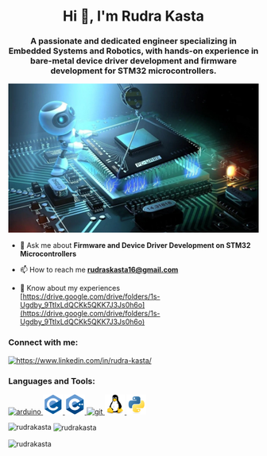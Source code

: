 <h1 align="center">Hi 👋, I'm Rudra Kasta</h1>

<h3 align="center">A passionate and dedicated engineer specializing in Embedded Systems and Robotics, with hands-on experience in bare-metal device driver development and firmware development for STM32 microcontrollers.</h3>

<div align="center">
  <img src="https://github.com/RUDRA-KASTA/RUDRA-KASTA/blob/main/abc.jpg" alt="Description" width="600" height="300">
</div>

- 💬 Ask me about **Firmware and Device Driver Development on STM32 Microcontrollers**

- 📫 How to reach me **rudraskasta16@gmail.com**

- 📄 Know about my experiences [https://drive.google.com/drive/folders/1s-Ugdby_9TtIxLdQCKk5QKK7J3Js0h6o](https://drive.google.com/drive/folders/1s-Ugdby_9TtIxLdQCKk5QKK7J3Js0h6o)

<h3 align="left">Connect with me:</h3>
<p align="left">
<a href="https://linkedin.com/in/https://www.linkedin.com/in/rudra-kasta/" target="blank"><img align="center" src="https://raw.githubusercontent.com/rahuldkjain/github-profile-readme-generator/master/src/images/icons/Social/linked-in-alt.svg" alt="https://www.linkedin.com/in/rudra-kasta/" height="30" width="40" /></a>
</p>

<h3 align="left">Languages and Tools:</h3>
<p align="left"> <a href="https://www.arduino.cc/" target="_blank" rel="noreferrer"> <img src="https://cdn.worldvectorlogo.com/logos/arduino-1.svg" alt="arduino" width="40" height="40"/> </a> <a href="https://www.cprogramming.com/" target="_blank" rel="noreferrer"> <img src="https://raw.githubusercontent.com/devicons/devicon/master/icons/c/c-original.svg" alt="c" width="40" height="40"/> </a> <a href="https://www.w3schools.com/cpp/" target="_blank" rel="noreferrer"> <img src="https://raw.githubusercontent.com/devicons/devicon/master/icons/cplusplus/cplusplus-original.svg" alt="cplusplus" width="40" height="40"/> </a> <a href="https://git-scm.com/" target="_blank" rel="noreferrer"> <img src="https://www.vectorlogo.zone/logos/git-scm/git-scm-icon.svg" alt="git" width="40" height="40"/> </a> <a href="https://www.linux.org/" target="_blank" rel="noreferrer"> <img src="https://raw.githubusercontent.com/devicons/devicon/master/icons/linux/linux-original.svg" alt="linux" width="40" height="40"/> </a> <a href="https://www.python.org" target="_blank" rel="noreferrer"> <img src="https://raw.githubusercontent.com/devicons/devicon/master/icons/python/python-original.svg" alt="python" width="40" height="40"/> </a> </p>

<p><img align="left" src="https://github-readme-stats.vercel.app/api/top-langs?username=rudrakasta&show_icons=true&locale=en&layout=compact" alt="rudrakasta" /></p>

<p>&nbsp;<img align="center" src="https://github-readme-stats.vercel.app/api?username=rudrakasta&show_icons=true&locale=en" alt="rudrakasta" /></p>

<p><img align="center" src="https://github-readme-streak-stats.herokuapp.com/?user=rudrakasta&" alt="rudrakasta" /></p>
